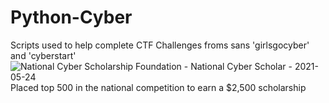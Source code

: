 # Python-Cyber
Scripts used to help complete CTF Challenges froms sans 'girlsgocyber' and 'cyberstart'
![National Cyber Scholarship Foundation - National Cyber Scholar - 2021-05-24](https://user-images.githubusercontent.com/58799009/163835534-d8623106-4047-40fd-ae0d-e49b9afd0595.png)
Placed top 500 in the national competition to earn a $2,500 scholarship
